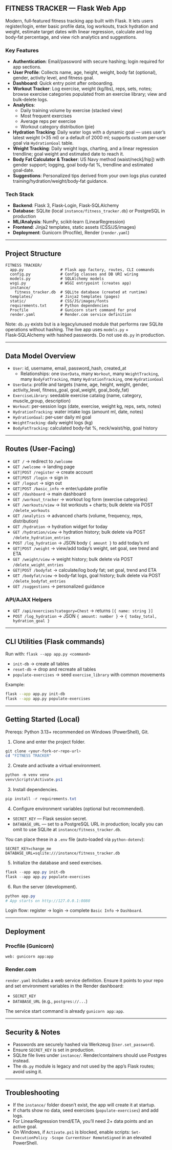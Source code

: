 ## FITNESS TRACKER — Flask Web App

Modern, full‑featured fitness tracking app built with Flask. It lets users register/login, enter basic profile data, log workouts, track hydration and weight, estimate target dates with linear regression, calculate and log body‑fat percentage, and view rich analytics and suggestions.

### Key Features
- **Authentication**: Email/password with secure hashing; login required for app sections.
- **User Profile**: Collects name, age, height, weight, body fat (optional), gender, activity level, and fitness goal.
- **Dashboard**: Quick entry point after onboarding.
- **Workout Tracker**: Log exercise, weight (kg/lbs), reps, sets, notes; browse exercise categories populated from an exercise library; view and bulk‑delete logs.
- **Analytics**:
  - Daily training volume by exercise (stacked view)
  - Most frequent exercises
  - Average reps per exercise
  - Workout category distribution (pie)
- **Hydration Tracking**: Daily water logs with a dynamic goal — uses user’s latest weight (×35 ml) or a default of 2000 ml; supports custom per‑user goal via `HydrationGoal` table.
- **Weight Tracking**: Daily weight logs, charting, and a linear regression trendline; goal weight and estimated date to reach it.
- **Body Fat Calculator & Tracker**: US Navy method (waist/neck[/hip]) with gender support; logging, goal body‑fat %, trendline and estimated goal‑date.
- **Suggestions**: Personalized tips derived from your own logs plus curated training/hydration/weight/body‑fat guidance.

### Tech Stack
- **Backend**: Flask 3, Flask‑Login, Flask‑SQLAlchemy
- **Database**: SQLite (local `instance/fitness_tracker.db`) or PostgreSQL in production
- **ML/Analysis**: NumPy, scikit‑learn (LinearRegression)
- **Frontend**: Jinja2 templates, static assets (CSS/JS/images)
- **Deployment**: Gunicorn (Procfile), Render (`render.yaml`)

---

## Project Structure

```
FITNESS TRACKER/
  app.py                # Flask app factory, routes, CLI commands
  config.py             # Config classes and DB URI wiring
  models.py             # SQLAlchemy models
  wsgi.py               # WSGI entrypoint (creates app)
  instance/
    fitness_tracker.db  # SQLite database (created at runtime)
  templates/            # Jinja2 templates (pages)
  static/               # CSS/JS/images/fonts
  requirements.txt      # Python dependencies
  Procfile              # Gunicorn start command for prod
  render.yaml           # Render.com service definition
```

Note: `db.py` exists but is a legacy/unused module that performs raw SQLite operations without hashing. The live app uses `models.py` + Flask‑SQLAlchemy with hashed passwords. Do not use `db.py` in production.

---

## Data Model Overview

- `User`: id, username, email, password_hash, created_at
  - Relationships: one `UserData`, many `Workout`, many `WeightTracking`, many `BodyFatTracking`, many `HydrationTracking`, one `HydrationGoal`
- `UserData`: profile and targets (name, age, height, weight, gender, activity_level, fitness_goal, goal_weight, goal_body_fat)
- `ExerciseLibrary`: seedable exercise catalog (name, category, muscle_group, description)
- `Workout`: per‑session logs (date, exercise, weight kg, reps, sets, notes)
- `HydrationTracking`: water intake logs (amount ml, date, notes)
- `HydrationGoal`: per‑user daily ml goal
- `WeightTracking`: daily weight logs (kg)
- `BodyFatTracking`: calculated body‑fat %, neck/waist/hip, goal history

---

## Routes (User‑Facing)

- `GET /` → redirect to `/welcome`
- `GET /welcome` → landing page
- `GET|POST /register` → create account
- `GET|POST /login` → sign in
- `GET /logout` → sign out
- `GET|POST /basic_info` → enter/update profile
- `GET /dashboard` → main dashboard
- `GET /workout_tracker` → workout log form (exercise categories)
- `GET /workouts/view` → list workouts + charts; bulk delete via POST `/delete_workouts`
- `GET /analytics` → advanced charts (volume, frequency, reps, distribution)
- `GET /hydration` → hydration widget for today
- `GET /hydration/view` → hydration history; bulk delete via POST `/delete_hydration_entries`
- `POST /log_hydration` → JSON body `{ amount }` to add today’s ml
- `GET|POST /weight` → view/add today’s weight, set goal, see trend and ETA
- `GET /weight/view` → weight history; bulk delete via POST `/delete_weight_entries`
- `GET|POST /bodyfat` → calculate/log body fat; set goal, trend and ETA
- `GET /bodyfat/view` → body‑fat logs, goal history; bulk delete via POST `/delete_bodyfat_entries`
- `GET /suggestions` → personalized guidance

### API/AJAX Helpers
- `GET /api/exercises?category=Chest` → returns `[{ name: string }]`
- `POST /log_hydration` → JSON `{ amount: number }` → `{ today_total, hydration_goal }`

---

## CLI Utilities (Flask commands)

Run with: `flask --app app.py <command>`

- `init-db` → create all tables
- `reset-db` → drop and recreate all tables
- `populate-exercises` → seed `exercise_library` with common movements

Example:
```bash
flask --app app.py init-db
flask --app app.py populate-exercises
```

---

## Getting Started (Local)

Prereqs: Python 3.13+ recommended on Windows (PowerShell), Git.

1) Clone and enter the project folder.
```powershell
git clone <your-fork-or-repo-url>
cd "FITNESS TRACKER"
```

2) Create and activate a virtual environment.
```powershell
python -m venv venv
venv\Scripts\Activate.ps1
```

3) Install dependencies.
```powershell
pip install -r requirements.txt
```

4) Configure environment variables (optional but recommended).
- `SECRET_KEY` — Flask session secret.
- `DATABASE_URL` — set to a PostgreSQL URL in production; locally you can omit to use SQLite at `instance/fitness_tracker.db`.

You can place these in a `.env` file (auto‑loaded via `python-dotenv`):
```
SECRET_KEY=change_me
DATABASE_URL=sqlite:///instance/fitness_tracker.db
```

5) Initialize the database and seed exercises.
```powershell
flask --app app.py init-db
flask --app app.py populate-exercises
```

6) Run the server (development).
```powershell
python app.py
# App starts on http://127.0.0.1:8080
```

Login flow: register → login → complete `Basic Info` → `Dashboard`.

---

## Deployment

### Procfile (Gunicorn)
```
web: gunicorn app:app
```

### Render.com
`render.yaml` includes a web service definition. Ensure it points to your repo and set environment variables in the Render dashboard:
- `SECRET_KEY`
- `DATABASE_URL` (e.g., `postgres://...`)

The service start command is already `gunicorn app:app`.

---

## Security & Notes
- Passwords are securely hashed via Werkzeug (`User.set_password`).
- Ensure `SECRET_KEY` is set in production.
- SQLite file lives under `instance/`. Render/containers should use Postgres instead.
- The `db.py` module is legacy and not used by the app’s Flask routes; avoid using it.

---

## Troubleshooting
- If the `instance/` folder doesn’t exist, the app will create it at startup.
- If charts show no data, seed exercises (`populate-exercises`) and add logs.
- For LinearRegression trend/ETA, you’ll need 2+ data points and an active goal.
- On Windows, if `Activate.ps1` is blocked, enable scripts: `Set-ExecutionPolicy -Scope CurrentUser RemoteSigned` in an elevated PowerShell.





